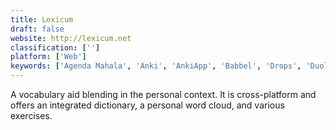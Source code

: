 ```yaml
---
title: Lexicum
draft: false 
website: http://lexicum.net
classification: ['']
platform: ['Web']
keywords: ['Agenda Mahala', 'Anki', 'AnkiApp', 'Babbel', 'Drops', 'Duolingo', 'Flowlingo', 'Hello-Hello', 'Memrise', 'Quizlet', 'Rosetta Stone', 'Smigin', 'TeamSpanish', 'Vocabla', 'eXlogue']
---
```

A vocabulary aid blending in the personal context. It is cross-platform and offers an integrated dictionary, a personal word cloud, and various exercises.